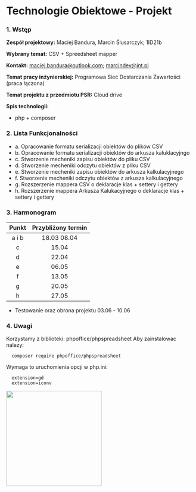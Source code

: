 # Technologie Obiektowe - Projekt

### 1. Wstęp

**Zespół projektowy:** Maciej Bandura, Marcin Ślusarczyk; 1ID21b

**Wybrany temat:** CSV + Spreedsheet mapper

**Kontakt:** maciej.bandura@outlook.com; marcindev@int.pl

**Temat pracy inżynierskiej:** Programowa Sieć Dostarczania Zawartości (praca łączona)

**Temat projektu z przedmiotu PSR:** Cloud drive

 
**Spis technologii:**

- php + composer

### 2. Lista Funkcjonalności
  - a. Opracowanie formatu serializacji obiektów do plików CSV
  - b. Opracowanie formatu serializacji obiektów do arkusza kaluklacyjngo
  - c. Stworzenie mecheniki zapisu obiektów do pliku CSV
  - d. Stworzenie mecheniki odczytu obiektów z pliku CSV
  - e. Stworzenie mecheniki zapisu obiektów do arkusza kalkulacyjnego
  - f. Stworzenie mecheniki odczytu obiektów z arkusza kalkulacyjnego
  - g. Rozszerzenie mappera CSV o deklaracje klas + settery i gettery
  - h. Rozszerzenie mappera Arkusza Kalukacyjnego o deklaracje klas + settery i gettery


### 3. Harmonogram

  | Punkt  | Przybliżony termin |
  |:-:|:-:|
  | a i b | 18.03 08.04 |
  | c | 15.04 | 
  | d | 22.04 | 
  | e | 06.05 | 
  | f | 13.05 | 
  | g | 20.05 | 
  | h | 27.05 | 

  - Testowanie oraz obrona projektu 03.06 - 10.06


### 4. Uwagi

  Korzystamy z biblioteki: phpoffice/phpspreadsheet
  Aby zainstalowac nalezy:
  ```
    composer require phpoffice/phpspreadsheet
  ```

  Wymaga to uruchomienia opcji w php.ini:
  ```
    extension=gd
    extension=iconv
  ```


<img src="https://tu.kielce.pl/wp-content/uploads/2023/05/logo-politechnika-swietokrzyska-red.png" width="256"/>
